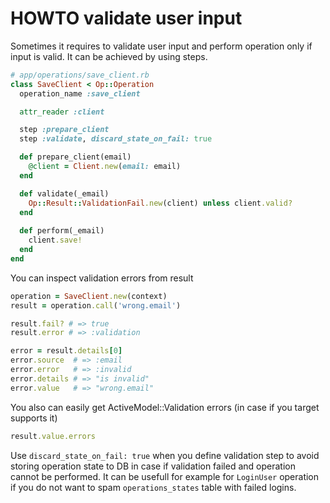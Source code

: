 # HOWTO validate user input

Sometimes it requires to validate user input and perform operation only if input is valid. It can be achieved by using
steps.

```ruby
# app/operations/save_client.rb
class SaveClient < Op::Operation
  operation_name :save_client

  attr_reader :client

  step :prepare_client
  step :validate, discard_state_on_fail: true

  def prepare_client(email)
    @client = Client.new(email: email)
  end

  def validate(_email)
    Op::Result::ValidationFail.new(client) unless client.valid?
  end
  
  def perform(_email)
    client.save!
  end
end
```

You can inspect validation errors from result

```ruby
operation = SaveClient.new(context)
result = operation.call('wrong.email')

result.fail? # => true
result.error # => :validation

error = result.details[0]
error.source  # => :email
error.error   # => :invalid
error.details # => "is invalid"
error.value   # => "wrong.email"
```

You also can easily get ActiveModel::Validation errors (in case if you target supports it)

```ruby
result.value.errors
```

Use `discard_state_on_fail: true` when you define validation step to avoid storing operation state to DB in case if validation failed and operation cannot be performed. It can be usefull for example for `LoginUser` operation if you do not want to spam `operations_states` table with failed logins. 
